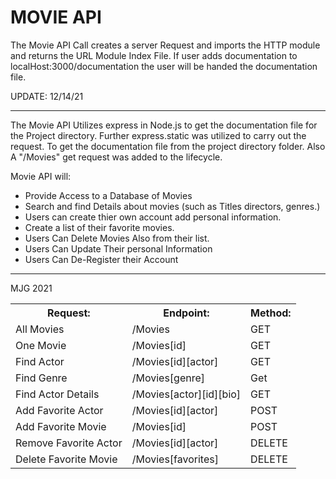 MOVIE API
==================================================================================================================================================================================
The Movie API Call creates a server Request and imports the HTTP module and returns the URL Module Index File. If user adds documentation to localHost:3000/documentation the user will be handed the documentation file.

UPDATE: 12/14/21
<hr>
The Movie API Utilizes express in Node.js to get the documentation file for the Project directory. Further express.static was utilized to carry out the request. To get the documentation file from the project directory folder. Also A "/Movies" get request was added to the lifecycle.

Movie API will:
- Provide Access to a Database of Movies
- Search and find Details about movies (such as Titles directors, genres.)
- Users can create thier own account add personal information.
- Create a list of their favorite movies.
- Users Can Delete Movies Also from their list.
- Users Can Update Their personal Information
- Users Can De-Register their Account

<hr>
MJG 2021

<table>
  <tr>
    <th>Request:</th>
    <th>Endpoint:</th>
    <th>Method:</th>
  </tr>
  <tr>
    <td>All Movies</td>
    <td>/Movies</td>
    <td>GET</td>
  </tr>
  
  <tr>
    <td>One Movie</td>
    <td>/Movies[id]</td>
    <td>GET</td>
   </tr>

  <tr>
    <td>Find Actor</td>
    <td>/Movies[id][actor]</td>
    <td>GET</td>
  </tr>
  
  <tr>
    <td>Find Genre</td>
    <td>/Movies[genre]</td>
    <td>Get</td>
  </tr>
  
  <tr>
    <td>Find Actor Details</td>
    <td>/Movies[actor][id][bio]</td>
    <td>GET</td>
  </tr>
  
  <tr>
    <td>Add Favorite Actor</td>
    <td>/Movies[id][actor]</td>
    <td>POST</td>
  </tr>
  
  <tr>
    <td>Add Favorite Movie</td>
    <td>/Movies[id]</td>
    <td>POST</td>
  </tr>
  
  <tr>
    <td>Remove Favorite Actor</td>
    <td>/Movies[id][actor]</td>
    <td>DELETE</td>
  </tr>
 
 <tr>
    <td>Delete Favorite Movie</td>
    <td>/Movies[favorites]</td>
    <td>DELETE</td>
  </tr>
  
</table>
